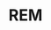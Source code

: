 ---
layout: home

title: REM
titleTemplate: Rclone 桌面应用

hero:
  name: "REM"
  text: "Rclone 桌面应用"
  tagline: REM 是一款基于 Rclone 的桌面应用程序，可让您轻松浏览、整理和传输各个云存储中的文件。 
  actions:
    - theme: alt
      text: Windows
      link: https://release.liriliri.io/rem/REM-0.10.0-win-x64.exe
    - theme: alt
      text: macOS Apple silicon
      link: https://release.liriliri.io/rem/REM-0.10.0-mac-arm64.dmg 
    - theme: alt
      text: macOS Intel chip 
      link: https://release.liriliri.io/rem/REM-0.10.0-mac-x64.dmg   
    - theme: alt
      text: Linux
      link: https://release.liriliri.io/rem/REM-0.10.0-linux-x86_64.AppImage
  image:
    src: /screenshot.png
    alt: screenshot

features:
  - icon:
      src: /rocket.svg
    title: 开箱即用 
    details: 内置 Rclone，下载安装即可使用。
  - icon:
      src: /tools.svg
    title: 功能齐全
    details: 支持上传下载、复制粘贴等操作。
  - icon:
      src: /easy.svg
    title: 简单易用
    details: 全图形化界面，一键操作，不用输入任何命令。
---